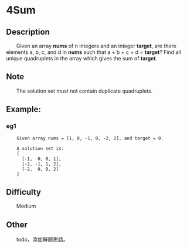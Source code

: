# 4Sum

## Description

&emsp;&emsp;Given an array **nums** of n integers and an integer **target**, are there elements a, b, c, and d in 
**nums** such that a + b + c + d = **target**? Find all unique quadruplets in the array which gives the sum of 
**target**.

## Note

&emsp;&emsp;The solution set must not contain duplicate quadruplets.

## Example:

### eg1

``` 
    Given array nums = [1, 0, -1, 0, -2, 2], and target = 0.
    
    A solution set is:
    [
      [-1,  0, 0, 1],
      [-2, -1, 1, 2],
      [-2,  0, 0, 2]
    ]
```

## Difficulty

&emsp;&emsp;Medium

## Other

&emsp;&emsp;todo，添加解题思路。